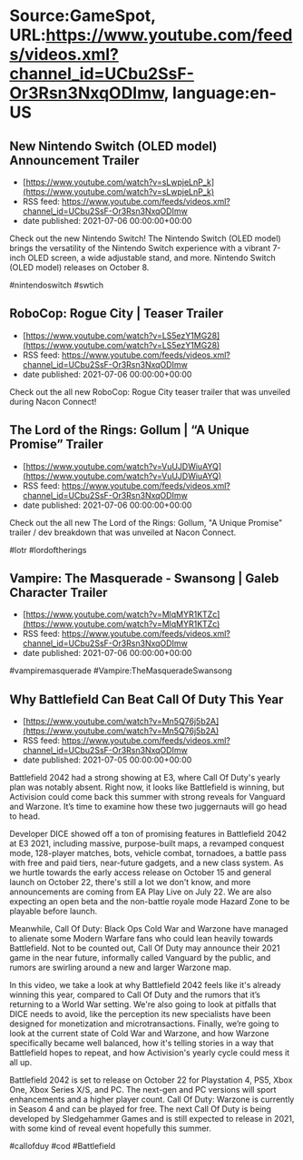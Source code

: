 # Source:GameSpot, URL:https://www.youtube.com/feeds/videos.xml?channel_id=UCbu2SsF-Or3Rsn3NxqODImw, language:en-US

## New Nintendo Switch (OLED model) Announcement Trailer
 - [https://www.youtube.com/watch?v=sLwpjeLnP_k](https://www.youtube.com/watch?v=sLwpjeLnP_k)
 - RSS feed: https://www.youtube.com/feeds/videos.xml?channel_id=UCbu2SsF-Or3Rsn3NxqODImw
 - date published: 2021-07-06 00:00:00+00:00

Check out the new Nintendo Switch! The Nintendo Switch (OLED model) brings the versatility of the Nintendo Switch experience with a vibrant 7-inch OLED screen, a wide adjustable stand, and more. Nintendo Switch (OLED model) releases on October 8.

#nintendoswitch #swtich

## RoboCop: Rogue City | Teaser Trailer
 - [https://www.youtube.com/watch?v=LS5ezY1MG28](https://www.youtube.com/watch?v=LS5ezY1MG28)
 - RSS feed: https://www.youtube.com/feeds/videos.xml?channel_id=UCbu2SsF-Or3Rsn3NxqODImw
 - date published: 2021-07-06 00:00:00+00:00

Check out the all new RoboCop: Rogue City teaser trailer that was unveiled during Nacon Connect!

## The Lord of the Rings: Gollum | “A Unique Promise” Trailer
 - [https://www.youtube.com/watch?v=VuUJDWiuAYQ](https://www.youtube.com/watch?v=VuUJDWiuAYQ)
 - RSS feed: https://www.youtube.com/feeds/videos.xml?channel_id=UCbu2SsF-Or3Rsn3NxqODImw
 - date published: 2021-07-06 00:00:00+00:00

Check out the all new The Lord of the Rings: Gollum, "A Unique Promise" trailer / dev breakdown that was unveiled at Nacon Connect.

#lotr #lordoftherings

## Vampire: The Masquerade - Swansong | Galeb Character Trailer
 - [https://www.youtube.com/watch?v=MlqMYR1KTZc](https://www.youtube.com/watch?v=MlqMYR1KTZc)
 - RSS feed: https://www.youtube.com/feeds/videos.xml?channel_id=UCbu2SsF-Or3Rsn3NxqODImw
 - date published: 2021-07-06 00:00:00+00:00

#vampiremasquerade #Vampire:TheMasqueradeSwansong

## Why Battlefield Can Beat Call Of Duty This Year
 - [https://www.youtube.com/watch?v=Mn5Q76j5b2A](https://www.youtube.com/watch?v=Mn5Q76j5b2A)
 - RSS feed: https://www.youtube.com/feeds/videos.xml?channel_id=UCbu2SsF-Or3Rsn3NxqODImw
 - date published: 2021-07-05 00:00:00+00:00

Battlefield 2042 had a strong showing at E3, where Call Of Duty's yearly plan was notably absent. Right now, it looks like Battlefield is winning, but Activision could come back this summer with strong reveals for Vanguard and Warzone. It’s time to examine how these two juggernauts will go head to head. 

Developer DICE showed off a ton of promising features in Battlefield 2042 at E3 2021, including massive, purpose-built maps, a revamped conquest mode, 128-player matches, bots, vehicle combat, tornadoes, a battle pass with free and paid tiers, near-future gadgets, and a new class system. As we hurtle towards the early access release on October 15 and general launch on October 22, there's still a lot we don't know, and more announcements are coming from EA Play Live on July 22. We are also expecting an open beta and the non-battle royale mode Hazard Zone to be playable before launch. 

Meanwhile, Call Of Duty: Black Ops Cold War and Warzone have managed to alienate some Modern Warfare fans who could lean heavily towards Battlefield. Not to be counted out, Call Of Duty may announce their 2021 game in the near future, informally called Vanguard by the public, and rumors are swirling around a new and larger Warzone map.  

In this video, we take a look at why Battlefield 2042 feels like it's already winning this year, compared to Call Of Duty and the rumors that it’s returning to a World War setting. We're also going to look at pitfalls that DICE needs to avoid, like the perception its new specialists have been designed for monetization and microtransactions. Finally, we’re going to look at the current state of Cold War and Warzone, and how Warzone specifically became well balanced, how it's telling stories in a way that Battlefield hopes to repeat, and how Activision's yearly cycle could mess it all up.

Battlefield 2042 is set to release on October 22 for Playstation 4, PS5, Xbox One, Xbox Series X/S, and PC. The next-gen and PC versions will sport enhancements and a higher player count. Call Of Duty: Warzone is currently in Season 4 and can be played for free. The next Call Of Duty is being developed by Sledgehammer Games and is still expected to release in 2021, with some kind of reveal event hopefully this summer.

#callofduy #cod #Battlefield

